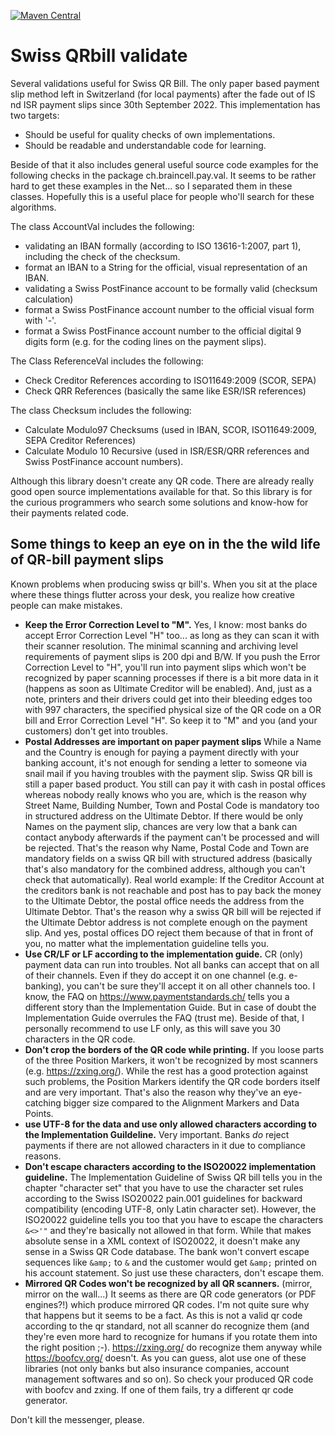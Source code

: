 [![Maven Central](http://img.shields.io/maven-central/v/io.github.boessu/qrr-validate)](https://search.maven.org/search?q=g:io.github.boessu%20AND%20a:qrr-validate)

# Swiss QRbill validate

Several validations useful for Swiss QR Bill. The only paper based payment slip method left in Switzerland (for local payments) after the fade out of IS nd ISR payment slips since 30th September 2022.
This implementation has two targets:
- Should be useful for quality checks of own implementations.
- Should be readable and understandable code for learning.

Beside of that it also includes general useful source code examples for the following checks in the package ch.braincell.pay.val. It seems to be rather hard to get these examples in the Net... so I separated them in these classes. Hopefully this is a useful place for people who'll search for these algorithms.

The class AccountVal includes the following:
- validating an IBAN formally (according to ISO 13616-1:2007, part 1), including the check of the checksum.
- format an IBAN to a String for the official, visual representation of an IBAN.
- validating a Swiss PostFinance account to be formally valid (checksum calculation)
- format a Swiss PostFinance account number to the official visual form with '-'.
- format a Swiss PostFinance account number to the official digital 9 digits form (e.g. for the coding lines on the payment slips).

The Class ReferenceVal includes the following:
- Check Creditor References according to ISO11649:2009 (SCOR, SEPA)
- Check QRR References (basically the same like ESR/ISR references)

The class Checksum includes the following:
- Calculate Modulo97 Checksums (used in IBAN, SCOR, ISO11649:2009, SEPA Creditor References)
- Calculate Modulo 10 Recursive (used in ISR/ESR/QRR references and Swiss PostFinance account numbers).

Although this library doesn't create any QR code. There are already really good open source implementations available for that.
So this library is for the curious programmers who search some solutions and know-how for their payments related code.

## Some things to keep an eye on in the the wild life of QR-bill payment slips
Known problems when producing swiss qr bill's. When you sit at the place where these things flutter across your desk, you realize how creative people can make mistakes.
- **Keep the Error Correction Level to "M".** Yes, I know: most banks do accept Error Correction Level "H" too... as long as they can scan it with their scanner resolution. The minimal scanning and archiving level requirements of payment slips is 200 dpi and B/W. If you push the Error Correction Level to "H", you'll run into payment slips which won't be recognized by paper scanning processes if there is a bit more data in it (happens as soon as Ultimate Creditor will be enabled). And, just as a note, printers and their drivers could get into their bleeding edges too with 997 characters, the specified physical size of the QR code on a OR bill and Error Correction Level "H". So keep it to "M" and you (and your customers) don't get into troubles.
- **Postal Addresses are important on paper payment slips** While a Name and the Country is enough for paying a payment directly with your banking account, it's not enough for sending a letter to someone via snail mail if you having troubles with the payment slip. Swiss QR bill is still a paper based product. You still can pay it with cash in postal offices whereas nobody really knows who you are, which is the reason why Street Name, Building Number, Town and Postal Code is mandatory too in structured address on the Ultimate Debtor. If there would be only Names on the payment slip, chances are very low that a bank can contact anybody afterwards if the payment can't be processed and will be rejected. That's the reason why Name, Postal Code and Town are mandatory fields on a swiss QR bill with structured address (basically that's also mandatory for the combined address, although you can't check that automatically). Real world example: If the Creditor Account at the creditors bank is not reachable and post has to pay back the money to the Ultimate Debtor, the postal office needs the address from the Ultimate Debtor. That's the reason why a swiss QR bill will be rejected if the Ultimate Debtor address is not complete enough on the payment slip. And yes, postal offices DO reject them because of that in front of you, no matter what the implementation guideline tells you.
- **Use CR/LF or LF according to the implementation guide.** CR (only) payment data can run into troubles. Not all banks can accept that on all of their channels. Even if they do accept it on one channel (e.g. e-banking), you can't be sure they'll accept it on all other channels too. I know, the FAQ on https://www.paymentstandards.ch/ tells you a different story than the Implementation Guide. But in case of doubt the Implementation Guide overrules the FAQ (trust me). Beside of that, I personally recommend to use LF only, as this will save you 30 characters in the QR code.
- **Don't crop the borders of the QR code while printing.** If you loose parts of the three Position Markers, it won't be recognized by most scanners (e.g. https://zxing.org/). While the rest has a good protection against such problems, the Position Markers identify the QR code borders itself and are very important. That's also the reason why they've an eye-catching bigger size compared to the Alignment Markers and Data Points.
- **use UTF-8 for the data and use only allowed characters according to the Implementation Guildeline.** Very important. Banks *do* reject payments if there are not allowed characters in it due to compliance reasons.
- **Don't escape characters according to the ISO20022 implementation guideline.** The Implementation Guideline of Swiss QR bill tells you in the chapter "character set" that you have to use the character set rules according to the Swiss ISO20022 pain.001 guidelines for backward compatibility (encoding UTF-8, only Latin character set). However, the ISO20022 guideline tells you too that you have to escape the characters `&<>'"` and they're basically not allowed in that form. While that makes absolute sense in a XML context of ISO20022, it doesn't make any sense in a Swiss QR Code database. The bank won't convert escape sequences like `&amp;` to `&` and the customer would get `&amp;` printed on his account statement. So just use these characters, don't escape them.
- **Mirrored QR Codes won't be recognized by all QR scanners.** (mirror, mirror on the wall...) It seems as there are QR code generators (or PDF engines?!) which produce mirrored QR codes. I'm not quite sure why that happens but it seems to be a fact. As this is not a valid qr code according to the qr standard, not all scanner do recognize them (and they're even more hard to recognize for humans if you rotate them into the right position ;-). https://zxing.org/ do recognize them anyway while https://boofcv.org/ doesn't. As you can guess, alot use one of these libraries (not only banks but also insurance companies, account management softwares and so on). So check your produced QR code with boofcv and zxing. If one of them fails, try a different qr code generator.

Don't kill the messenger, please.
